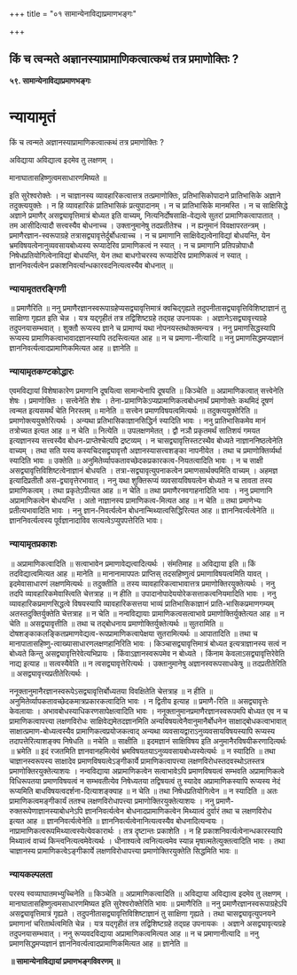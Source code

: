 +++
title = "०१ सामान्येनाविद्याप्रमाणभङ्गः"

+++


## किं च त्वन्मते अज्ञानस्याप्रामाणिकत्वात्कथं तत्र प्रमाणोक्तिः ?

**५९. सामान्येनाविद्याप्रमाणभङ्गः**

# **न्यायामृतं**

किं च त्वन्मते अज्ञानस्याप्रामाणिकत्वात्कथं तत्र प्रमाणोक्तिः ?

अविद्याया अविद्यात्व इदमेव तु लक्षणम् ।

मानाघातासहिष्णुत्वमसाधारणमिष्यते ॥

इति सुरेश्वरोक्तेः । न चाज्ञानस्य व्यावहारिकत्वात्तत्र तत्प्रमाणोक्तिः, प्रतिभासिकोपादाने प्रातिभासिके अज्ञाने तदुक्त्ययुक्तेः । न हि व्यावहारिकं प्रातिभासिकं प्रत्युपादानम् । न च प्रातिभासिके मानमस्ति । न च साक्षिसिद्धे अज्ञाने प्रमाणैर् असद्व्यावृत्तिमात्रं बोध्यत इति वाच्यम्, नित्यनिर्दोषसाक्षि-वेद्यत्वे सुतरां प्रामाणिकत्वापातात् । तम आसीदित्यादौ सत्त्वस्यैव बोधनाच्च । उक्तानुमानेषु तदप्रतीतेश्च । न ह्यनुमानं विवक्षापरतन्त्रम् । प्रमाणैरज्ञान-स्वरूपाग्रहे तत्रासद्व्यावृत्तेर्दुर्बोधत्वाच्च । न च प्रमाणानि साक्षिवेद्यत्वेनाविद्यां बोधयन्ति, येन भ्रमविषयत्वेनानुव्यवसायबोध्यस्य रूप्यादेरिव प्रामाणिकत्वं न स्यात् । न च प्रमाणानि प्रतिपन्नोपाधौ निषेधप्रतियोगित्वेनाविद्यां बोधयन्ति, येन तथा बाधगोचरस्य रूप्यादेरिव प्रामाणिकत्वं न स्यात् । ज्ञाननिवर्त्यत्वेन प्रकाशनिवर्त्यान्धकारवदनित्यत्वस्यैव बोधनात् ॥

### **न्यायामृततरङ्गिणी**

॥ प्रमाणैरिति ॥ ननु प्रमाणैरज्ञानस्वरूपाग्रहेप्यसद्व्यावृत्तिमात्रं क्वचिद्गृह्यते तदुपनीतासद्व्यावृत्तिविशिष्टाज्ञानं तु साक्षिणा गृह्यत इति चेन्न । यत्र यद्गृहीतं तत्र तद्विशिष्टग्रहे तद्ग्रह उपनायकः । अज्ञानेऽसद्व्यावृत्त्यग्रहे तदुपनयासम्भवात् । शुक्तौ रूप्यस्य ज्ञाने च प्रामाण्यं यथा नोपनयस्तथोक्तमन्यत्र । ननु प्रमाणसिद्धस्यापि रूप्यस्य प्रामाणिकत्वाभावादज्ञानस्यापि तदस्त्वित्यत आह ॥ न च प्रमाणा-नीत्यादि ॥ ननु प्रमाणसिद्धमप्यज्ञानं ज्ञाननिवर्त्यत्वादप्रामाणिकमित्यत आह ॥ ज्ञानेति ॥

### **न्यायामृतकण्टकोद्धारः**

एवमविद्यायां विशेषाकारेण प्रमाणानि दूषयित्वा सामान्येनापि दूषयति ॥ किञ्चेति ॥ अप्रामाणिकत्वात् सत्त्वेनेति शेषः । प्रमाणोक्तिः । सत्त्वेनेति शेषः । तेना-प्रामाणिकेऽप्यप्रामाणिकत्वबोधनार्थं प्रमाणोक्तेः कथमिदं दूषणं त्वन्मत इत्यसमर्थं चेति निरस्तम् ॥ मानेति ॥ सत्त्वेन प्रमाणविषयत्वमित्यर्थः ॥ तदुक्त्ययुक्तेरिति ॥ प्रमाणोक्त्ययुक्तेरित्यर्थः । अन्यथा प्रतिभासिकाज्ञानसिद्धिर्न स्यादिति भावः । ननु प्रातिभासिकमेव मानं तत्रोच्यत इत्यत आह ॥ न चेति ॥ नित्येति ॥ उपलक्षणमेतत् । द्वौ नञौ प्रकृतमर्थं सातिशयं गमयत इत्यज्ञानस्य सत्त्वस्यैव बोधन-प्राप्तेश्चेत्यपि द्रष्टव्यम् । न चासद्व्यावृत्तिस्तटस्थैव बोध्यते नाज्ञाननिष्ठत्वेनेति वाच्यम् । तथा सति यस्य कस्यचिदसद्व्यावृत्तौ अज्ञानस्यासत्त्वशङ्का नापनीयेत । तथा च प्रमाणोक्तिर्व्यर्था स्यादिति भावः ॥ उक्तेति ॥ अनुमितेर्व्यापकतावच्छेदकप्रकारकत्व-नियतत्वादिति भावः । न च साक्षी असद्व्यावृत्तिविशिष्टत्वेनाज्ञानं बोधयति । तत्रा-सद्व्यावृत्युपनाकत्वेन प्रमाणसार्थक्यमिति वाच्यम् । अहमज्ञ इत्यादिप्रतीतौ अस-द्व्यावृत्तेरभावात् । ननु यथा शुक्तिरूप्यं व्यवसायविषयत्वेन बोध्यते न च तावता तस्य प्रामाणिकत्वम् । तथा प्रकृतेऽपीत्यत आह ॥ न चेति ॥ तथा प्रमाणैरनवगाहनादिति भावः । ननु प्रमाणानि अप्रामाणिकत्वेन बोधयन्ति । अतो नाज्ञानस्य प्रामाणिकत्व-मित्यत आह ॥ न चेति ॥ तथा प्रमाणेभ्यः प्रतीत्यभावादिति भावः । ननु ज्ञान-निवर्त्यत्वेन बोधनान्मिथ्यात्वसिद्धिरित्यत आह ॥ ज्ञाननिवर्त्यत्वेनेति ॥ ज्ञाननिवर्त्यत्वस्य पूर्वज्ञानादाविव सत्यत्वेऽप्युपपत्तेरिति भावः।

### **न्यायामृतप्रकाशः**

॥ अप्रामाणिकत्वादिति ॥ सत्वाभावेन प्रमाणावेद्यत्वादित्यर्थः । संमतिमाह ॥ अविद्याया इति ॥ किं तदविद्यात्वमित्यत आह ॥ मानेति ॥ मानानामापपतः प्राप्तिस् तदसहिष्णुत्वं प्रमाणाविषयत्वमिति यावत् । इदमेवासाधारणं लक्षणमित्यर्थः ॥ तदुक्तीति ॥ तस्य व्यावहारिकत्वाभावात्तत्र प्रमाणोक्तिरयुक्तेत्यर्थः । ननु तदपि व्यावहारिकमेवास्त्विति चेत्तत्राह ॥ न हीति ॥ उपादानोपादेययोरेकसत्ताकत्वनियमादिति भावः । ननु व्यावहारिकप्रमाणसिद्धत्वे विषयस्यापि व्यावहारिकसत्तया भाव्यं प्रातिभासिकाज्ञानं प्राति-भासिकप्रमाणगम्यम् अतस्तदुक्तिर्युक्तेति चेत्तत्राह ॥ न चेति ॥ नन्वविद्यायाः प्रामाणिकत्वसत्वाभावे प्रमाणोक्तिर्युक्तेत्यत आह ॥ न चेति ॥ असद्व्यावृत्तीति ॥ तथा च तद्बोधनाय प्रमाणोक्तिर्युक्तेत्यर्थः ॥ सुतरामिति ॥ दोषशङ्काकलङ्कितप्रमाणवेद्यत्व-रूपप्रामाणिकत्वापेक्षया सुतरामित्यर्थः ॥ आपातादिति ॥ तथा च मानापातासहिष्णु-त्वाख्यासाधारणलक्षणहानिरिति भावः । किञ्चासद्व्यावृत्तिमात्रं बोध्यत इत्यत्राज्ञानस्य सत्वं न बोध्यते किन्तु असद्व्यावृत्तिरेवेत्यभिप्रायः । किंवाऽज्ञानस्वरूपमेव न बोध्यते । किंनाम केवलाऽसद्व्यावृत्तिरेवेति नाद्य इत्याह ॥ सत्वस्यैवेति ॥ न त्वसद्व्यावृत्तेरित्यर्थः । उक्तानुमानेषु अज्ञानस्वरूपसाधकेषु ॥ तदप्रतीतेरिति ॥ असद्व्यावृत्त्यप्रतीतेरित्यर्थः ।

ननूक्तानुमानैरज्ञानस्वरूपेऽसद्व्यावृत्तिर्बोध्यतया विवक्षितेति चेत्तत्राह ॥ न हीति ॥ अनुमितेर्व्यापकतावच्छेदकमात्रप्रकारकत्वादिति भावः । न द्वितीय इत्याह ॥ प्रमाणै-रिति ॥ असद्व्यावृत्तेः केवलायाः । अभावबोधस्याधिकरणसापेक्षत्वादिति भावः । ननूक्तानुमानप्रमाणैरज्ञानस्वरूपमपि बोध्यत एव न च प्रामाणिकत्वापत्त्या लक्षणविरोधः साक्षिवेद्यमेतदज्ञानमिति अन्यविषयत्वेनैवानुमानैर्बोधनेन साक्षाद्बोधकत्वाभावात् साक्षात्प्रमाण-बोध्यत्वस्यैव प्रामाणिकत्वप्रयोजकत्वाद् अन्यथा व्यवसायद्वाराऽनुव्यवसायविषयस्यापि रूप्यस्य तदापत्तेरित्याशङ्क्य निषेधति ॥ नचेति ॥ साक्षीति ॥ इदमज्ञानं साक्षिविषय इति अनुमानैरविषयीकरणादित्यर्थः ॥ भ्रमेति ॥ इदं रजतमिति ज्ञानवानहमित्येवं भ्रमविषयतयाऽनुव्यवसायबोध्यस्येत्यर्थः ॥ न स्यादिति ॥ तथा चाज्ञानस्वरूपस्य साक्षादेव प्रमाणविषयत्वेऽङ्गीकार्ये प्रामाणिकत्वापत्त्या लक्षणविरोधस्तदवस्थोऽतस्तत्र प्रमाणोक्तिरयुक्तेत्याशयः । नन्वविद्याया अप्रामाणिकत्वेन सत्वाभावेऽपि प्रमाणविषयत्वं सम्भवति अप्रामाणिकत्वे विधिरूपतया प्रमाणविषयत्वं न सम्भवतीत्येव निषेध्यतया तद्विषयत्वं तु स्यादेव अप्रामाणिकस्यापि रूप्यस्य नेदं रूप्यमिति बाधविषयत्वदर्शना-दित्याशङ्क्याह ॥ न चेति ॥ तथा निषेधप्रतियोगित्वेन ॥ न स्यादिति ॥ अतः प्रामाणिकत्वमङ्गीकार्यं ततश्च लक्षणविरोधापत्त्या प्रमाणोक्तिरयुक्तेत्याशयः । ननु प्रमाणै-रुक्तरूपेणाज्ञानस्याबोधनेऽपि ज्ञाननिवर्त्यत्वेन बोधनादप्रामाणिकत्वेन मिथ्यात्वं दुर्वारं तथा च लक्षणविरोध इत्यत आह ॥ ज्ञाननिवर्त्यत्वेनेति ॥ ज्ञाननिवर्त्यत्वेनानित्यत्वस्यैव बोधनादित्यन्वयः । नाप्रामाणिकत्वरूपमिथ्यात्वस्येत्येवकारार्थः । तत्र दृष्टान्तः प्रकाशेति । न हि प्रकाशनिवर्त्यत्वेनान्धकारस्यापि मिथ्यात्वं वाच्यं किन्त्वनित्यत्वमेवेत्यर्थः । धीनाश्यत्वे त्वनित्यत्वमेव स्यान्न मृषात्मतेत्युक्तत्वादिति भावः । तथा चाज्ञानस्य प्रामाणिकत्वेऽङ्गीकार्ये लक्षणविरोधापत्त्या प्रमाणोक्तिरयुक्तेति सिद्धमिति भावः ॥

### **न्यायकल्पलता**

परस्य स्वव्याघातमभ्युच्चिनेति ॥ किञ्चेति ॥ अप्रामाणिकत्वादिति ॥ अविद्याया अविद्यात्व इदमेव तु लक्षणम् । मानाघातासहिष्णुत्वमसाधारणमिष्यत इति सुरेश्वरोक्तेरिति भावः ॥ प्रमाणैरिति ॥ ननु प्रमाणैरज्ञानस्वरूपाग्रहेऽपि असद्व्यावृत्तिमात्रं गृह्यते । तदुपनीतासद्व्यावृत्तिविशिष्टाज्ञानं तु साक्षिणा गृह्यते । तथा चासद्व्यावृत्युपनयने प्रमाणानां चरितार्थत्वमिति चेन्न । यत्र यद्गृहीतं तत्र तद्विशिष्टग्रहे तद्ग्रह उपनायकः । अज्ञाने असद्व्यावृत्यग्रहे तदुपनयासम्भवात् । ननु रूप्यवदविद्याया अप्रामाणिकत्वमित्यत आह ॥ न च प्रमाणानीत्यादि ॥ ननु प्रमाणसिद्धमप्यज्ञानं ज्ञाननिवर्त्यत्वादप्रामाणिकमित्यत आह ॥ ज्ञानेति ॥

**॥ सामान्येनाविद्यायां प्रमाणभङ्गविवरणम् ॥**

